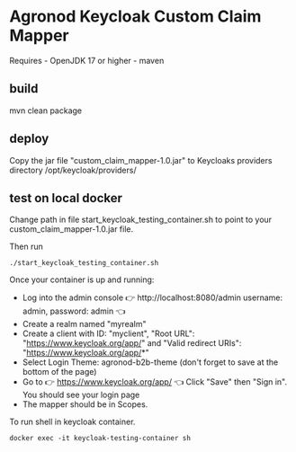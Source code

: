 # Agronod Keycloak Custom Claim Mapper

Requires 
    - OpenJDK 17 or higher
    - maven

## build

mvn clean package

## deploy

Copy the jar file "custom_claim_mapper-1.0.jar" to Keycloaks providers directory
/opt/keycloak/providers/


## test on local docker

Change path in file start_keycloak_testing_container.sh to point to your custom_claim_mapper-1.0.jar file.

Then run
```
./start_keycloak_testing_container.sh
```

Once your container is up and running:
- Log into the admin console 👉 http://localhost:8080/admin username: admin, password: admin 👈
- Create a realm named "myrealm"
- Create a client with ID: "myclient", "Root URL": "https://www.keycloak.org/app/" and "Valid redirect URIs": "https://www.keycloak.org/app/*"
- Select Login Theme: agronod-b2b-theme (don't forget to save at the bottom of the page)
- Go to 👉 https://www.keycloak.org/app/ 👈 Click "Save" then "Sign in". You should see your login page
- The mapper should be in Scopes.


To run shell in keycloak container.
```
docker exec -it keycloak-testing-container sh
```
